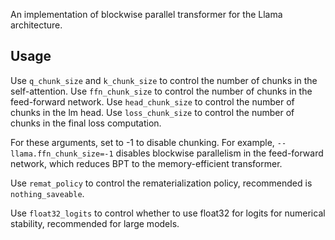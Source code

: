 An implementation of blockwise parallel transformer for the Llama architecture.

## Usage

Use `q_chunk_size` and `k_chunk_size` to control the number of chunks in the self-attention.
Use `ffn_chunk_size` to control the number of chunks in the feed-forward network.
Use `head_chunk_size` to control the number of chunks in the lm head.
Use `loss_chunk_size` to control the number of chunks in the final loss computation.

For these arguments, set to -1 to disable chunking. For example, `--llama.ffn_chunk_size=-1` disables blockwise parallelism in the feed-forward network, which reduces BPT to the memory-efficient transformer.

Use `remat_policy` to control the rematerialization policy, recommended is `nothing_saveable`.

Use `float32_logits` to control whether to use float32 for logits for numerical stability, recommended for large models.
